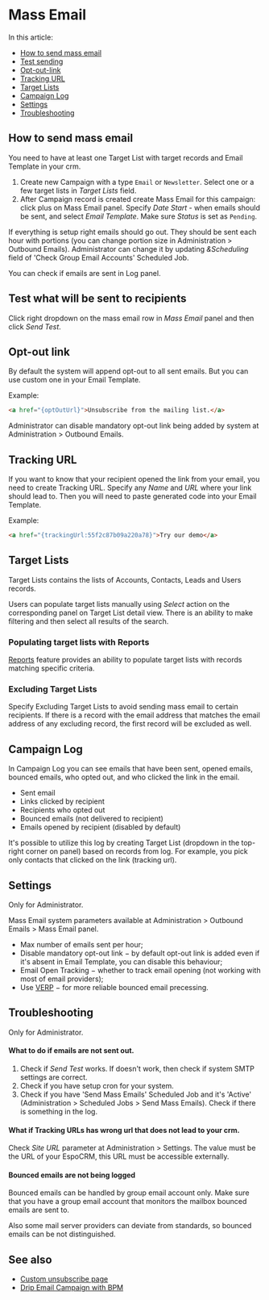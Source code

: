 # Mass Email

In this article:

* [How to send mass email](#how-to-send-mass-email)
* [Test sending](#test-what-will-be-sent-to-recipients)
* [Opt-out-link](#opt-out-link)
* [Tracking URL](#tracking-url)
* [Target Lists](#target-lists)
* [Campaign Log](#campaign-log)
* [Settings](#settings)
* [Troubleshooting](#troubleshooting)

## How to send mass email

You need to have at least one Target List with target records and Email Template in your crm.

1. Create new Campaign with a type `Email` or `Newsletter`. Select one or a few target lists in *Target Lists* field.
2. After Campaign record is created create Mass Email for this campaign: click plus on Mass Email panel. Specify _Date Start_ - when emails should be sent, and select _Email Template_. Make sure *Status* is set as `Pending`.

If everything is setup right emails should go out. They should be sent each hour with portions (you can change portion size in Administration > Outbound Emails). Administrator can change it by updating *&Scheduling* field of 'Check Group Email Accounts' Scheduled Job.

You can check if emails are sent in Log panel.

## Test what will be sent to recipients

Click right dropdown on the mass email row in _Mass Email_ panel and then click _Send Test_.

## Opt-out link

By default the system will append opt-out to all sent emails. But you can use custom one in your Email Template.

Example:

```html
<a href="{optOutUrl}">Unsubscribe from the mailing list.</a>
```

Administrator can disable mandatory opt-out link being added by system at Administration > Outbound Emails.

## Tracking URL

If you want to know that your recipient opened the link from your email, you need to create Tracking URL. Specify any _Name_
 and _URL_ where your link should lead to. Then you will need to paste generated code into your Email Template.

 Example:

```html
<a href="{trackingUrl:55f2c87b09a220a78}">Try our demo</a>
```

## Target Lists

Target Lists contains the lists of Accounts, Contacts, Leads and Users records.

Users can populate target lists manually using _Select_ action on the corresponding panel on Target List detail view. There is an ability to make filtering and then select all results of the search.

### Populating target lists with Reports

[Reports](reports.md#syncing-with-target-lists) feature provides an ability to populate target lists with records matching specific criteria.

### Excluding Target Lists

Specify Excluding Target Lists to avoid sending mass email to certain recipients. If there is a record with the email address that matches the email address of any excluding record, the first record will be excluded as well.

## Campaign Log

In Campaign Log you can see emails that have been sent, opened emails, bounced emails, who opted out, and who clicked the link in the email.

* Sent email
* Links clicked by recipient
* Recipients who opted out
* Bounced emails (not delivered to recipient)
* Emails opened by recipient (disabled by default)

It's possible to utilize this log by creating Target List (dropdown in the top-right corner on panel) based on records from log. For example, you pick only contacts that clicked on the link (tracking url).

## Settings

Only for Administrator.

Mass Email system parameters available at Administration > Outbound Emails > Mass Email panel.

* Max number of emails sent per hour;
* Disable mandatory opt-out link − by default opt-out link is added even if it's absent in Email Template, you can disable this behaviour;
* Email Open Tracking − whether to track email opening (not working with most of email providers);
* Use [VERP](https://en.wikipedia.org/wiki/Variable_envelope_return_path) − for more reliable bounced email precessing.

## Troubleshooting

Only for Administrator.

#### What to do if emails are not sent out.

1. Check if _Send Test_ works. If doesn't work, then check if system SMTP settings are correct.
2. Check if you have setup cron for your system.
3. Check if you have 'Send Mass Emails' Scheduled Job and it's 'Active' (Administration > Scheduled Jobs > Send Mass Emails). Check if there is something in the log.


#### What if Tracking URLs has wrong url that does not lead to your crm.

Check *Site URL* parameter at Administration > Settings. The value must be the URL of your EspoCRM, this URL must be accessible externally.

#### Bounced emails are not being logged

Bounced emails can be handled by group email account only. Make sure that you have a group email account that monitors the mailbox bounced emails are sent to.

Also some mail server providers can deviate from standards, so bounced emails can be not distinguished.

## See also

* [Custom unsubscribe page](../development/campaign-unsubscribe-template.md)
* [Drip Email Campaign with BPM](../administration/bpm-drip-email-campaign.md)

